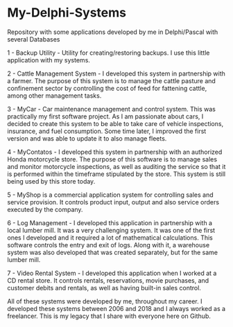 # My-Delphi-Systems
Repository with some applications developed by me in Delphi/Pascal with several Databases

1 - Backup Utility - Utility for creating/restoring backups. I use this little application with my systems.

2 - Cattle Management System - I developed this system in partnership with a farmer. The purpose of this system is to manage the cattle pasture and confinement sector by controlling the cost of feed for fattening cattle, among other management tasks.

3 - MyCar - Car maintenance management and control system. This was practically my first software project. As I am passionate about cars, I decided to create this system to be able to take care of vehicle inspections, insurance, and fuel consumption. Some time later, I improved the first version and was able to update it to also manage fleets.

4 - MyContatos - I developed this system in partnership with an authorized Honda motorcycle store. The purpose of this software is to manage sales and monitor motorcycle inspections, as well as auditing the service so that it is performed within the timeframe stipulated by the store. This system is still being used by this store today.

5 - MyShop is a commercial application system for controlling sales and service provision. It controls product input, output and also service orders executed by the company.

6 - Log Management - I developed this application in partnership with a local lumber mill. It was a very challenging system. It was one of the first ones I developed and it required a lot of mathematical calculations. This software controls the entry and exit of logs. Along with it, a warehouse system was also developed that was created separately, but for the same lumber mill.

7 - Video Rental System - I developed this application when I worked at a CD rental store. It controls rentals, reservations, movie purchases, and customer debits and rentals, as well as having built-in sales control.

All of these systems were developed by me, throughout my career. I developed these systems between 2006 and 2018 and I always worked as a freelancer. This is my legacy that I share with everyone here on Github.
